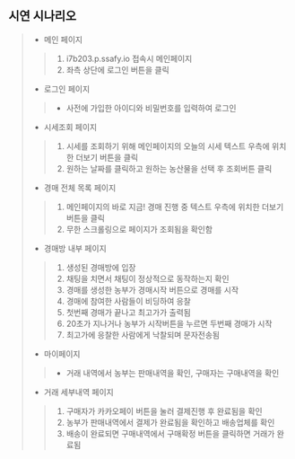 ## 시연 시나리오
>- 메인 페이지
>>1. i7b203.p.ssafy.io 접속시 메인페이지
>>2. 좌측 상단에 로그인 버튼을 클릭
>- 로그인 페이지
>>- 사전에 가입한 아이디와 비밀번호를 입력하여 로그인
>- 시세조회 페이지
>>1. 시세를 조회하기 위해 메인페이지의 오늘의 시세 텍스트 우측에 위치한 더보기 버튼을 클릭
>>2. 원하는 날짜를 클릭하고 원하는 농산물을 선택 후 조회버튼 클릭
>- 경매 전체 목록 페이지
>>1. 메인페이지의 바로 지금! 경매 진행 중 텍스트 우측에 위치한 더보기 버튼을 클릭
>>2. 무한 스크롤링으로 페이지가 조회됨을 확인함
>- 경매방 내부 페이지
>>1. 생성된 경매방에 입장
>>2. 채팅을 치면서 채팅이 정상적으로 동작하는지 확인
>>3. 경매를 생성한 농부가 경매시작 버튼으로 경매를 시작
>>4. 경매에 참여한 사람들이 비딩하여 응찰
>>5. 첫번째 경매가 끝나고 최고가가 출력됨
>>6. 20초가 지나거나 농부가 시작버튼을 누르면 두번째 경매가 시작
>>7. 최고가에 응찰한 사람에게 낙찰되며 문자전송됨
>- 마이페이지
>>- 거래 내역에서 농부는 판매내역을 확인, 구매자는 구매내역을 확인
>- 거래 세부내역 페이지
>>1. 구매자가 카카오페이 버튼을 눌러 결제진행 후 완료됨을 확인
>>2. 농부가 판매내역에서 결제가 완료됨을 확인하고 배송업체를 확인
>>3. 배송이 완료되면 구매내역에서 구매확정 버튼을 클릭하면 거래가 완료됨